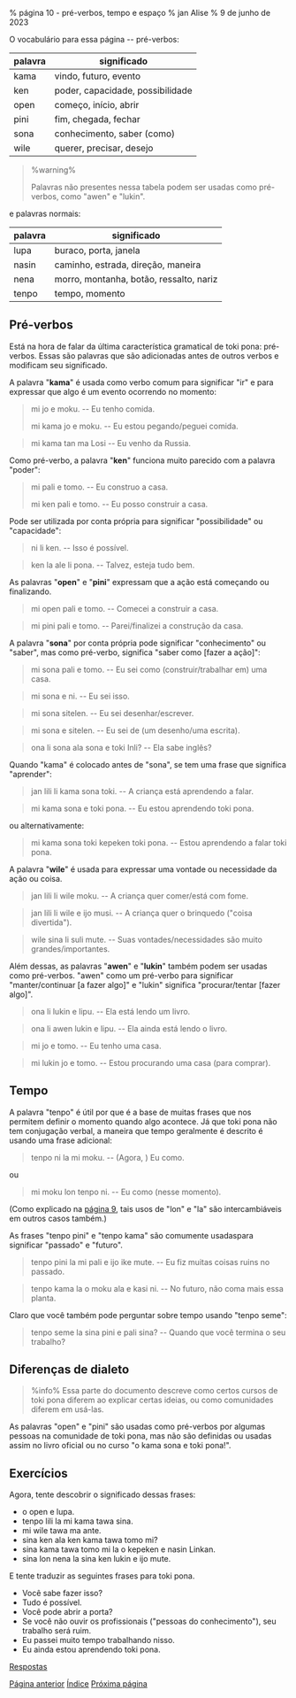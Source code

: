 % página 10 - pré-verbos, tempo e espaço
% jan Alise
% 9 de junho de 2023

O vocabulário para essa página -- pré-verbos:

| palavra | significado                      |
|---------|----------------------------------|
| kama    | vindo, futuro, evento            |
| ken     | poder, capacidade, possibilidade |
| open    | começo, início, abrir            |
| pini    | fim, chegada, fechar             |
| sona    | conhecimento, saber (como)       |
| wile    | querer, precisar, desejo         |

> %warning%
>
> Palavras não presentes nessa tabela podem ser usadas como pré-verbos, como
> "awen" e "lukin".
>

e palavras normais:

| palavra | significado                             |
|---------|-----------------------------------------|
| lupa    | buraco, porta, janela                   |
| nasin   | caminho, estrada, direção, maneira      |
| nena    | morro, montanha, botão, ressalto, nariz |
| tenpo   | tempo, momento                          |

## Pré-verbos

Está na hora de falar da última característica gramatical de toki pona:
pré-verbos. Essas são palavras que são adicionadas antes de outros verbos e
modificam seu significado.

A palavra "**kama**" é usada como verbo comum para significar "ir" e para
expressar que algo é um evento ocorrendo no momento:

> mi jo e moku. -- Eu tenho comida.
>
> mi kama jo e moku. -- Eu estou pegando/peguei comida.

> mi kama tan ma Losi -- Eu venho da Russia.

Como pré-verbo, a palavra "**ken**" funciona muito parecido com a palavra
"poder":

> mi pali e tomo. -- Eu construo a casa.
>
> mi ken pali e tomo. -- Eu posso construir a casa.

Pode ser utilizada por conta própria para significar "possibilidade" ou
"capacidade":

> ni li ken. -- Isso é possível.

> ken la ale li pona. -- Talvez, esteja tudo bem.

As palavras "**open**" e "**pini**" expressam que a ação está começando ou
finalizando.

> mi open pali e tomo. -- Comecei a construir a casa.

> mi pini pali e tomo. -- Parei/finalizei a construção da casa.

A palavra "**sona**" por conta própria pode significar "conhecimento" ou
"saber", mas como pré-verbo, significa "saber como [fazer a ação]":

> mi sona pali e tomo. -- Eu sei como (construir/trabalhar em) uma casa.

> mi sona e ni. -- Eu sei isso.

> mi sona sitelen. -- Eu sei desenhar/escrever.

> mi sona e sitelen. -- Eu sei de (um desenho/uma escrita).

> ona li sona ala sona e toki Inli? -- Ela sabe inglês?

Quando "kama" é colocado antes de "sona", se tem uma frase que significa
"aprender":

> jan lili li kama sona toki. -- A criança está aprendendo a falar.

> mi kama sona e toki pona. -- Eu estou aprendendo toki pona.

ou alternativamente:

> mi kama sona toki kepeken toki pona. -- Estou aprendendo a falar toki pona. 

A palavra "**wile**" é usada para expressar uma vontade ou necessidade da ação
ou coisa.

> jan lili li wile moku. -- A criança quer comer/está com fome.

> jan lili li wile e ijo musi. -- A criança quer o brinquedo
> ("coisa divertida").

> wile sina li suli mute. -- Suas vontades/necessidades são muito
> grandes/importantes.

Além dessas, as palavras "**awen**" e "**lukin**" também podem ser usadas como pré-verbos. "awen" como um pré-verbo para significar "manter/continuar
[a fazer algo]" e "lukin" significa "procurar/tentar [fazer algo]".

> ona li lukin e lipu. -- Ela está lendo um livro.

> ona li awen lukin e lipu. -- Ela ainda está lendo o livro.

> mi jo e tomo. -- Eu tenho uma casa.

> mi lukin jo e tomo. -- Estou procurando uma casa (para comprar).

## Tempo

A palavra "tenpo" é útil por que é a base de muitas frases que nos permitem
definir o momento quando algo acontece. Já que toki pona não tem conjugação
verbal, a maneira que tempo geralmente é descrito é usando uma frase adicional:

> tenpo ni la mi moku. -- (Agora, ) Eu como.

ou 

> mi moku lon tenpo ni. -- Eu como (nesse momento).

(Como explicado na [página 9](pt_9.html), tais usos de "lon" e "la" são
intercambiáveis em outros casos também.)

As frases "tenpo pini" e "tenpo kama" são comumente usadaspara significar
"passado" e "futuro".

> tenpo pini la mi pali e ijo ike mute. -- Eu fiz muitas coisas ruins no 
> passado.

> tenpo kama la o moku ala e kasi ni. -- No futuro, não coma mais essa planta.

Claro que você também pode perguntar sobre tempo usando "tenpo seme":

> tenpo seme la sina pini e pali sina? -- Quando que você termina o seu
> trabalho?

## Diferenças de dialeto

> %info%
> Essa parte do documento descreve como certos cursos de toki pona diferem ao
> explicar certas ideias, ou como comunidades diferem em usá-las.

As palavras "open" e "pini" são usadas como pré-verbos por algumas pessoas na
comunidade de toki pona, mas não são definidas ou usadas assim no livro oficial
ou no curso "o kama sona e toki pona!".

## Exercícios

Agora, tente descobrir o significado dessas frases:

* o open e lupa. 
* tenpo lili la mi kama tawa sina.
* mi wile tawa ma ante.
* sina ken ala ken kama tawa tomo mi?
* sina kama tawa tomo mi la o kepeken e nasin Linkan.
* sina lon nena la sina ken lukin e ijo mute.

E tente traduzir as seguintes frases para toki pona.

* Você sabe fazer isso?
* Tudo é possível.
* Você pode abrir a porta?
* Se você não ouvir os profissionais ("pessoas do conhecimento"), seu trabalho 
será ruim.
* Eu passei muito tempo trabalhando nisso.
* Eu ainda estou aprendendo toki pona.

[Respostas](pt_answers.html#p10)

[Página anterior](pt_9.html) [Índice](pt_index.html) [Próxima página](pt_12.html)
